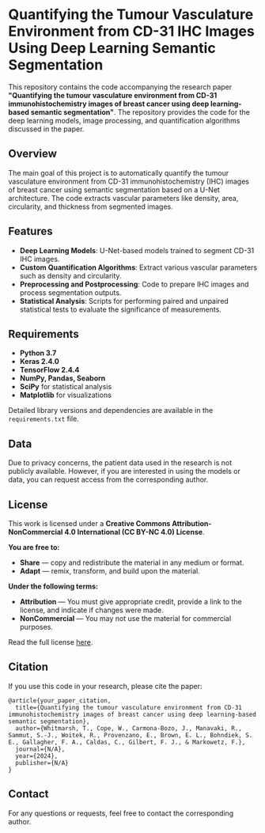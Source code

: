 
# Quantifying the Tumour Vasculature Environment from CD-31 IHC Images Using Deep Learning Semantic Segmentation

This repository contains the code accompanying the research paper **"Quantifying the tumour vasculature environment from CD-31 immunohistochemistry images of breast cancer using deep learning-based semantic segmentation"**. The repository provides the code for the deep learning models, image processing, and quantification algorithms discussed in the paper.

## Overview

The main goal of this project is to automatically quantify the tumour vasculature environment from CD-31 immunohistochemistry (IHC) images of breast cancer using semantic segmentation based on a U-Net architecture. The code extracts vascular parameters like density, area, circularity, and thickness from segmented images.

## Features

- **Deep Learning Models**: U-Net-based models trained to segment CD-31 IHC images.
- **Custom Quantification Algorithms**: Extract various vascular parameters such as density and circularity.
- **Preprocessing and Postprocessing**: Code to prepare IHC images and process segmentation outputs.
- **Statistical Analysis**: Scripts for performing paired and unpaired statistical tests to evaluate the significance of measurements.

## Requirements

- **Python 3.7**
- **Keras 2.4.0**
- **TensorFlow 2.4.4**
- **NumPy, Pandas, Seaborn**
- **SciPy** for statistical analysis
- **Matplotlib** for visualizations

Detailed library versions and dependencies are available in the `requirements.txt` file.

## Data

Due to privacy concerns, the patient data used in the research is not publicly available. However, if you are interested in using the models or data, you can request access from the corresponding author.

## License

This work is licensed under a **Creative Commons Attribution-NonCommercial 4.0 International (CC BY-NC 4.0) License**. 

**You are free to:**
- **Share** — copy and redistribute the material in any medium or format.
- **Adapt** — remix, transform, and build upon the material.

**Under the following terms:**
- **Attribution** — You must give appropriate credit, provide a link to the license, and indicate if changes were made.
- **NonCommercial** — You may not use the material for commercial purposes.

Read the full license [here](https://creativecommons.org/licenses/by-nc/4.0/).

## Citation

If you use this code in your research, please cite the paper:

```
@article{your_paper_citation,
  title={Quantifying the tumour vasculature environment from CD-31 immunohistochemistry images of breast cancer using deep learning-based semantic segmentation},
  author={Whitmarsh, T., Cope, W., Carmona-Bozo, J., Manavaki, R., Sammut, S.-J., Woitek, R., Provenzano, E., Brown, E. L., Bohndiek, S. E., Gallagher, F. A., Caldas, C., Gilbert, F. J., & Markowetz, F.},
  journal={N/A},
  year={2024},
  publisher={N/A}
}
```

## Contact

For any questions or requests, feel free to contact the corresponding author.
